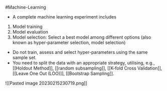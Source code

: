 #Machine-Learning 
- A complete machine learning experiment includes  
1. Model training  
2. Model evaluation  
3. Model selection: Select a best model among different options (also known as hyper-parameter selection, model selection)  
- Do not train, assess and select hyper-parameters using the same sample set.  
- You need to split the data with an appropriate strategy, utilising, e.g., [[Holdout Method]],  [[random subsampling]], [[K-fold Cross Validation]], [[Leave One Out (LOO)]], [[Bootstrap Sampling]].

![[Pasted image 20230215230719.png]]